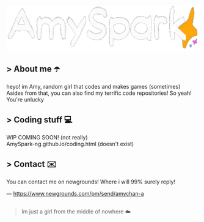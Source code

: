 <a href = "https://AmySpark-ng.github.io">
	<img src = "amulogo.gif">
	<!-- ^ Made by DevkyRD - https://twitter.com/fabiantol31 -->
</a>

## > About me ☂️

heyo! im Amy, random girl that codes and makes games (sometimes)
Asides from that, you can also find my terrific code repositories! So yeah! You're unlucky

## > Coding stuff 💻

WIP COMING SOON! (not really) <br>
AmySpark-ng.github.io/coding.html (doesn't exist)

## > Contact ✉️

You can contact me on newgrounds! Where i will 99% surely reply!

— https://www.newgrounds.com/pm/send/amychan-a

##

>Im just a girl from the middle of nowhere ☁️
<!-- Girls and boys - underscores -->
